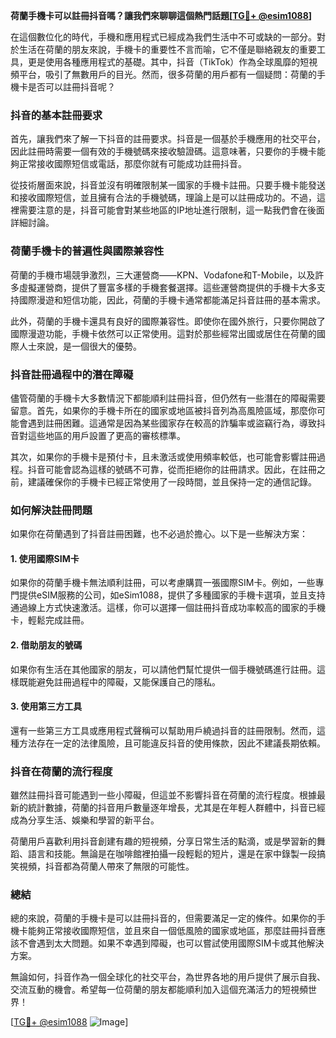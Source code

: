 **荷蘭手機卡可以註冊抖音嗎？讓我們來聊聊這個熱門話題[[TG💪+ @esim1088](https://t.me/s/esim1088)]**

在這個數位化的時代，手機和應用程式已經成為我們生活中不可或缺的一部分。對於生活在荷蘭的朋友來說，手機卡的重要性不言而喻，它不僅是聯絡親友的重要工具，更是使用各種應用程式的基礎。其中，抖音（TikTok）作為全球風靡的短視頻平台，吸引了無數用戶的目光。然而，很多荷蘭的用戶都有一個疑問：荷蘭的手機卡是否可以註冊抖音呢？

### 抖音的基本註冊要求

首先，讓我們來了解一下抖音的註冊要求。抖音是一個基於手機應用的社交平台，因此註冊時需要一個有效的手機號碼來接收驗證碼。這意味著，只要你的手機卡能夠正常接收國際短信或電話，那麼你就有可能成功註冊抖音。

從技術層面來說，抖音並沒有明確限制某一國家的手機卡註冊。只要手機卡能發送和接收國際短信，並且擁有合法的手機號碼，理論上是可以註冊成功的。不過，這裡需要注意的是，抖音可能會對某些地區的IP地址進行限制，這一點我們會在後面詳細討論。

### 荷蘭手機卡的普遍性與國際兼容性

荷蘭的手機市場競爭激烈，三大運營商——KPN、Vodafone和T-Mobile，以及許多虛擬運營商，提供了豐富多樣的手機套餐選擇。這些運營商提供的手機卡大多支持國際漫遊和短信功能，因此，荷蘭的手機卡通常都能滿足抖音註冊的基本需求。

此外，荷蘭的手機卡還具有良好的國際兼容性。即使你在國外旅行，只要你開啟了國際漫遊功能，手機卡依然可以正常使用。這對於那些經常出國或居住在荷蘭的國際人士來說，是一個很大的優勢。

### 抖音註冊過程中的潛在障礙

儘管荷蘭的手機卡大多數情況下都能順利註冊抖音，但仍然有一些潛在的障礙需要留意。首先，如果你的手機卡所在的國家或地區被抖音列為高風險區域，那麼你可能會遇到註冊困難。這通常是因為某些國家存在較高的詐騙率或盜竊行為，導致抖音對這些地區的用戶設置了更高的審核標準。

其次，如果你的手機卡是預付卡，且未激活或使用頻率較低，也可能會影響註冊過程。抖音可能會認為這樣的號碼不可靠，從而拒絕你的註冊請求。因此，在註冊之前，建議確保你的手機卡已經正常使用了一段時間，並且保持一定的通信記錄。

### 如何解決註冊問題

如果你在荷蘭遇到了抖音註冊困難，也不必過於擔心。以下是一些解決方案：

#### 1. 使用國際SIM卡
如果你的荷蘭手機卡無法順利註冊，可以考慮購買一張國際SIM卡。例如，一些專門提供eSIM服務的公司，如eSim1088，提供了多種國家的手機卡選項，並且支持通過線上方式快速激活。這樣，你可以選擇一個註冊抖音成功率較高的國家的手機卡，輕鬆完成註冊。

#### 2. 借助朋友的號碼
如果你有生活在其他國家的朋友，可以請他們幫忙提供一個手機號碼進行註冊。這樣既能避免註冊過程中的障礙，又能保護自己的隱私。

#### 3. 使用第三方工具
還有一些第三方工具或應用程式聲稱可以幫助用戶繞過抖音的註冊限制。然而，這種方法存在一定的法律風險，且可能違反抖音的使用條款，因此不建議長期依賴。

### 抖音在荷蘭的流行程度

雖然註冊抖音可能遇到一些小障礙，但這並不影響抖音在荷蘭的流行程度。根據最新的統計數據，荷蘭的抖音用戶數量逐年增長，尤其是在年輕人群體中，抖音已經成為分享生活、娛樂和學習的新平台。

荷蘭用戶喜歡利用抖音創建有趣的短視頻，分享日常生活的點滴，或是學習新的舞蹈、語言和技能。無論是在咖啡館裡拍攝一段輕鬆的短片，還是在家中錄製一段搞笑視頻，抖音都為荷蘭人帶來了無限的可能性。

### 總結

總的來說，荷蘭的手機卡是可以註冊抖音的，但需要滿足一定的條件。如果你的手機卡能夠正常接收國際短信，並且來自一個低風險的國家或地區，那麼註冊抖音應該不會遇到太大問題。如果不幸遇到障礙，也可以嘗試使用國際SIM卡或其他解決方案。

無論如何，抖音作為一個全球化的社交平台，為世界各地的用戶提供了展示自我、交流互動的機會。希望每一位荷蘭的朋友都能順利加入這個充滿活力的短視頻世界！

[[TG💪+ @esim1088](https://t.me/s/esim1088) ![Image](https://i.postimg.cc/4NQfJmqS/Snipaste-2025-05-13-00-14-12.png)]